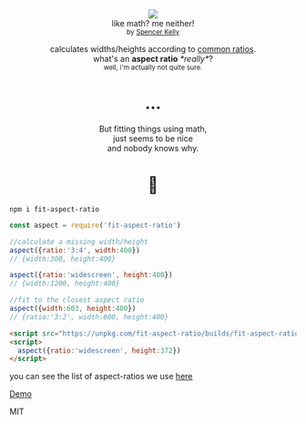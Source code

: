 <div align="center">
  <!-- <a href="https://www.codacy.com/app/spencerkelly86/wtf_wikipedia">
    <img src="https://api.codacy.com/project/badge/grade/e84f69487c9348ba9cd8e31031a05a4f" />
  </a> -->
  <a href="https://npmjs.org/package/fit-aspect-ratio">
    <img src="https://img.shields.io/npm/v/fit-aspect-ratio.svg?style=flat-square" />
  </a>
  <!-- <a href="https://codecov.io/gh/spencermountain/wtf_wikipedia">
    <img src="https://codecov.io/gh/spencermountain/wtf_wikipedia/branch/master/graph/badge.svg" />
  </a> -->
  <div>like math? me neither!</div>
  <sub>
    by
    <a href="https://spencermountain.github.io/">Spencer Kelly</a>
  </sub>
</div>
<p></p>

<div align="center">
  calculates widths/heights according to <a href="https://en.wikipedia.org/wiki/Aspect_ratio_(image)">common ratios</a>.
  <div>what's an <b>aspect ratio</b> <i>*really*</i>?</div>
  <div><sup>well, i'm actually not quite sure.</sup></div>
  <h1>… </h1>
  <div align="center">But fitting things using math,</div>
  <div align="center">just seems to be nice</div>
  <div align="center">and nobody knows why.</div>
</div>

<h1 align="center">🌴</h1>

`npm i fit-aspect-ratio`

```js
const aspect = require('fit-aspect-ratio')

//calculate a missing width/height
aspect({ratio:'3:4', width:400})
// {width:300, height:400}

aspect({ratio:'widescreen', height:400})
// {width:1200, height:400}

//fit to the closest aspect ratio
aspect({width:603, height:400})
// {ratio:'3:2', width:600, height:400}
```

```html
<script src="https://unpkg.com/fit-aspect-ratio/builds/fit-aspect-ratio.min.js"></script>
<script>
  aspect({ratio:'widescreen', height:372})
</script>
```

you can see the list of aspect-ratios we use [here](./src/aspects.js)

[Demo](https://beta.observablehq.com/@spencermountain/aspect-ratio-finder)

MIT
